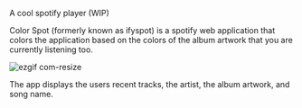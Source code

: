 A cool spotify player (WIP)

Color Spot (formerly known as ifyspot) is a spotify web application that colors the application based on the colors of the album artwork that you are currently listening too.



![ezgif com-resize](https://user-images.githubusercontent.com/24482246/67626981-5aa2cb80-f819-11e9-9c61-6cd44e9441df.gif)

The app displays the users recent tracks, the artist, the album artwork, and song name.
